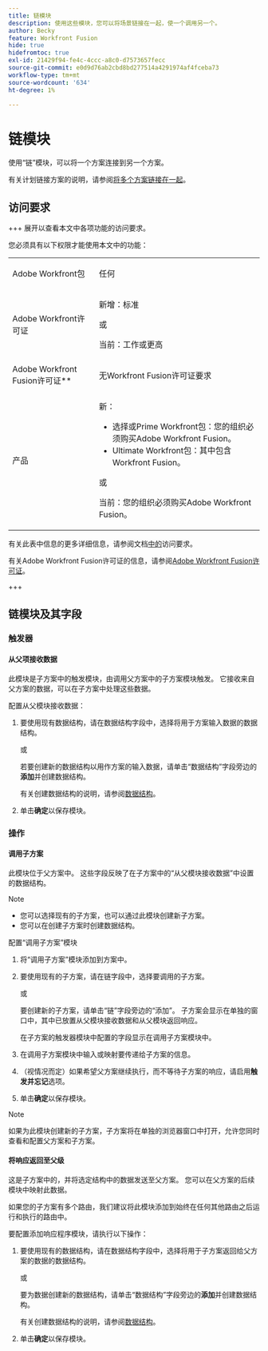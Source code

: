 ```yaml
---
title: 链模块
description: 使用这些模块，您可以将场景链接在一起，使一个调用另一个。
author: Becky
feature: Workfront Fusion
hide: true
hidefromtoc: true
exl-id: 21429f94-fe4c-4ccc-a8c0-d7573657fecc
source-git-commit: e0d9d76ab2cbd8bd277514a4291974af4fceba73
workflow-type: tm+mt
source-wordcount: '634'
ht-degree: 1%

---
```


# 链模块

使用“链”模块，可以将一个方案连接到另一个方案。

<!--This article will be about the specific module configuration-->

有关计划链接方案的说明，请参阅[将多个方案链接在一起](/help/workfront-fusion/create-scenarios/plan-a-scenario/chain-scenarios.md)。


## 访问要求

+++ 展开以查看本文中各项功能的访问要求。

您必须具有以下权限才能使用本文中的功能：

<table style="table-layout:auto">
 <col> 
 <col> 
 <tbody> 
  <tr> 
   <td role="rowheader">Adobe Workfront包</td> 
   <td> <p>任何</p> </td> 
  </tr> 
  <tr data-mc-conditions=""> 
   <td role="rowheader">Adobe Workfront许可证</td> 
   <td> <p>新增：标准</p><p>或</p><p>当前：工作或更高</p> </td> 
  </tr> 
  <tr> 
   <td role="rowheader">Adobe Workfront Fusion许可证**</td> 
   <td>
   <p>无Workfront Fusion许可证要求</p>
   </td> 
  </tr> 
  <tr> 
   <td role="rowheader">产品</td> 
   <td>
   <p>新：</p> <ul><li>选择或Prime Workfront包：您的组织必须购买Adobe Workfront Fusion。</li><li>Ultimate Workfront包：其中包含Workfront Fusion。</li></ul>
   <p>或</p>
   <p>当前：您的组织必须购买Adobe Workfront Fusion。</p>
   </td> 
  </tr>
 </tbody> 
</table>

有关此表中信息的更多详细信息，请参阅文档[中的](/help/workfront-fusion/references/licenses-and-roles/access-level-requirements-in-documentation.md)访问要求。

有关Adobe Workfront Fusion许可证的信息，请参阅[Adobe Workfront Fusion许可证](/help/workfront-fusion/set-up-and-manage-workfront-fusion/licensing-operations-overview/license-automation-vs-integration.md)。

+++

## 链模块及其字段

### 触发器

#### 从父项接收数据

此模块是子方案中的触发模块，由调用父方案中的子方案模块触发。 它接收来自父方案的数据，可以在子方案中处理这些数据。

配置从父模块接收数据：

1. 要使用现有数据结构，请在数据结构字段中，选择将用于方案输入数据的数据结构。

   或

   若要创建新的数据结构以用作方案的输入数据，请单击“数据结构”字段旁边的&#x200B;**添加**&#x200B;并创建数据结构。

   有关创建数据结构的说明，请参阅[数据结构](/help/workfront-fusion/references/mapping-panel/data-types/data-structures.md)。

1. 单击&#x200B;**确定**&#x200B;以保存模块。

### 操作

#### 调用子方案

此模块位于父方案中。 这些字段反映了在子方案中的“从父模块接收数据”中设置的数据结构。

>[!NOTE]
>
>* 您可以选择现有的子方案，也可以通过此模块创建新子方案。
>* 您可以在创建子方案时创建数据结构。

配置“调用子方案”模块

1. 将“调用子方案”模块添加到方案中。
1. 要使用现有的子方案，请在链字段中，选择要调用的子方案。

   或

   要创建新的子方案，请单击“链”字段旁边的“添加”。 子方案会显示在单独的窗口中，其中已放置从父模块接收数据和从父模块返回响应。

   在子方案的触发器模块中配置的字段显示在调用子方案模块中。

1. 在调用子方案模块中输入或映射要传递给子方案的信息。
1. （视情况而定）如果希望父方案继续执行，而不等待子方案的响应，请启用&#x200B;**触发并忘记**&#x200B;选项。
1. 单击&#x200B;**确定**&#x200B;以保存模块。

>[!NOTE]
>
>如果为此模块创建新的子方案，子方案将在单独的浏览器窗口中打开，允许您同时查看和配置父方案和子方案。

#### 将响应返回至父级

这是子方案中的，并将选定结构中的数据发送至父方案。 您可以在父方案的后续模块中映射此数据。

如果您的子方案有多个路由，我们建议将此模块添加到始终在任何其他路由之后运行和执行的路由中。

要配置添加响应程序模块，请执行以下操作：

1. 要使用现有的数据结构，请在数据结构字段中，选择将用于子方案返回给父方案的数据的数据结构。

   或

   要为数据创建新的数据结构，请单击“数据结构”字段旁边的&#x200B;**添加**&#x200B;并创建数据结构。

   有关创建数据结构的说明，请参阅[数据结构](/help/workfront-fusion/references/mapping-panel/data-types/data-structures.md)。

1. 单击&#x200B;**确定**&#x200B;以保存模块。
